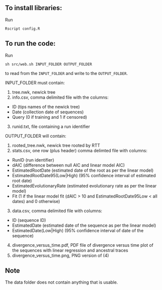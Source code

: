 ## To install libraries:

Run

```
Rscript config.R
```

## To run the code:

Run

```
sh src/web.sh INPUT_FOLDER OUTPUT_FOLDER
```

to read from the `INPUT_FOLDER` and write to the `OUTPUT_FOLDER`. 

INPUT_FOLDER must contain:
1. tree.nwk, newick tree
2. info.csv, comma delimited file with the columns:
  * ID (tips names of the newick tree)
  * Date (collection date of sequences)
  * Query (0 if training and 1 if censored)
3. runid.txt, file containing a run identifier

OUTPUT_FOLDER will contain: 
1. rooted_tree.nwk, newick tree rooted by RTT
2. stats.csv, one row (plus header) comma delimted file with columns:
  * RunID (run identifier)
  * dAIC (difference between null AIC and linear model AIC)
  * EstimatedRootDate (estimated date of the root as per the linear model)
  * EstimatedRootDate95(Low|High) (95% confidence interval of estimated root date)
  * EstimatedEvolutionaryRate (estimated evolutionary rate as per the linear model)
  * Fit (1 if the linear model fit (dAIC > 10 and EstimatedRootDate95Low < all dates) and 0 otherwise)
3. data.csv, comma delimited file with columns:
  * ID (sequence ID)
  * EstimatedDate (estimated date of the sequence as per the linear model)
  * EstimatedDate(Low|High) (95% confidence interval of date of the sequence)
4. divergence_versus_time.pdf, PDF file of divergence versus time plot of the sequences with 
   linear regression and ancestral traces
5. divergence_versus_time.png, PNG version of (4)

## Note

The data folder does not contain anything that is  usable. 

